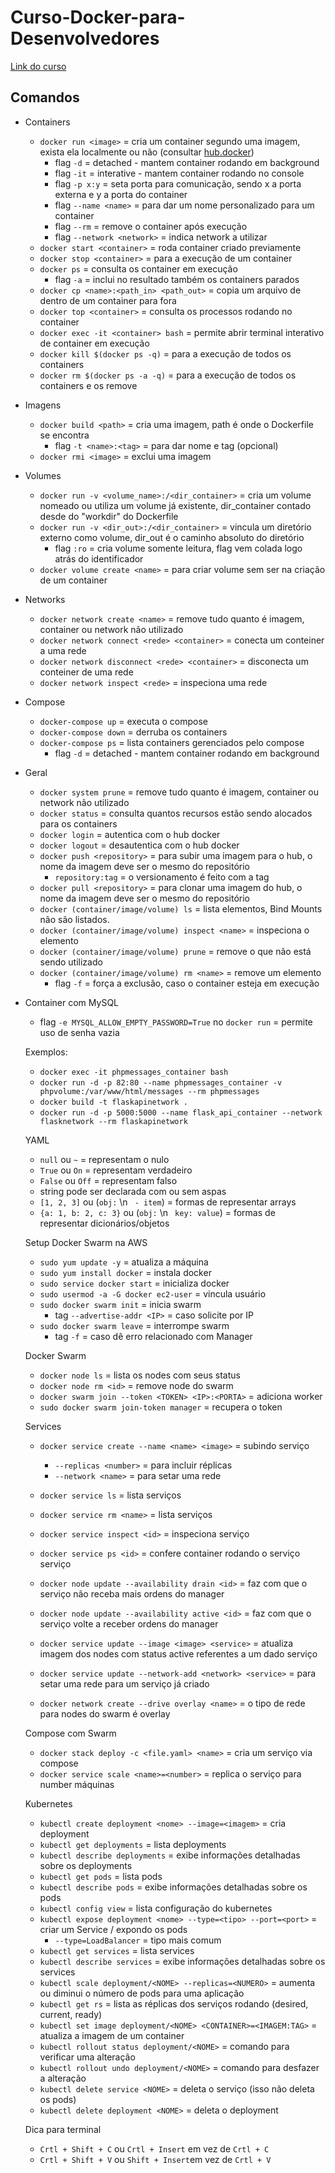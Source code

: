 # Curso-Docker-para-Desenvolvedores

[Link do curso](https://www.udemy.com/course/docker-para-desenvolvedores-com-docker-swarm-e-kubernetes/)

## Comandos

- Containers
  - `docker run <image>` = cria um container segundo uma imagem, exista ela localmente ou não (consultar [hub.docker](https://hub.docker.com/))
    - flag `-d` = detached - mantem container rodando em background
    - flag `-it` = interative - mantem container rodando no console
    - flag `-p x:y` = seta porta para comunicação, sendo x a porta externa e y a porta do container
    - flag `--name <name>` = para dar um nome personalizado para um container
    - flag `--rm` = remove o container após execução
    - flag `--network <network>` = indica network a utilizar
  - `docker start <container>` = roda container criado previamente
  - `docker stop <container>` = para a execução de um container
  - `docker ps` =  consulta os container em execução
    - flag `-a` = inclui no resultado também os containers parados
  - `docker cp <name>:<path_in> <path_out>` = copia um arquivo de dentro de um container para fora
  - `docker top <container>` = consulta os processos rodando no container
  - `docker exec -it <container> bash` = permite abrir terminal interativo de container em execução
  - `docker kill $(docker ps -q)` = para a execução de todos os containers
  - `docker rm $(docker ps -a -q)` = para a execução de todos os containers e os remove
- Imagens
  - `docker build <path>` = cria uma imagem, path é onde o Dockerfile se encontra
    - flag `-t <name>:<tag>` = para dar nome e tag (opcional) 
  - `docker rmi <image>` = exclui uma imagem
- Volumes
  - `docker run -v <volume_name>:/<dir_container>` = cria um volume nomeado ou utiliza um volume já existente, dir_container contado desde do "workdir" do Dockerfile
  - `docker run -v <dir_out>:/<dir_container>` = vincula um diretório externo como volume, dir_out é o caminho absoluto do diretório
    - flag `:ro` = cria volume somente leitura, flag vem colada logo atrás do identificador
  - `docker volume create <name>` = para criar volume sem ser na criação de um container
- Networks
  - `docker network create <name>` = remove tudo quanto é imagem, container ou network não utilizado
  - `docker network connect <rede> <container>` = conecta um conteiner a uma rede
  - `docker network disconnect <rede> <container>` = disconecta um conteiner de uma rede
  - `docker network inspect <rede>` = inspeciona uma rede
- Compose
  - `docker-compose up` = executa o compose
  - `docker-compose down` = derruba os containers
  - `docker-compose ps` = lista containers gerenciados pelo compose
    - flag `-d` = detached - mantem container rodando em background
- Geral
  - `docker system prune` = remove tudo quanto é imagem, container ou network não utilizado
  - `docker status` = consulta quantos recursos estão sendo alocados para os containers
  - `docker login` = autentica com o hub docker
  - `docker logout` = desautentica com o hub docker
  - `docker push <repository>` = para subir uma imagem para o hub, o nome da imagem deve ser o mesmo do repositório
    - `repository:tag` = o versionamento é feito com a tag
  - `docker pull <repository>` = para clonar uma imagem do hub, o nome da imagem deve ser o mesmo do repositório
  - `docker (container/image/volume) ls` = lista elementos, Bind Mounts não são listados.
  - `docker (container/image/volume) inspect <name>` = inspeciona o elemento
  - `docker (container/image/volume) prune` = remove o que não está sendo utilizado
  - `docker (container/image/volume) rm <name>` = remove um elemento
    - flag `-f` = força a exclusão, caso o container esteja em execução
- Container com MySQL
  - flag `-e MYSQL_ALLOW_EMPTY_PASSWORD=True` no `docker run` = permite uso de senha vazia

  Exemplos:
  - `docker exec -it phpmessages_container bash`
  - `docker run -d -p 82:80 --name phpmessages_container -v phpvolume:/var/www/html/messages --rm phpmessages`
  - `docker build -t flaskapinetwork .`
  - `docker run -d -p 5000:5000 --name flask_api_container --network flasknetwork --rm flaskapinetwork`

  YAML
  - `null` ou `~` = representam o nulo
  - `True` ou `On` = representam verdadeiro
  - `False` ou `Off` = representam falso
  - string pode ser declarada com ou sem aspas
  - `[1, 2, 3]` ou  (`obj:` \n ` - item`) = formas de representar arrays 
  - `{a: 1, b: 2, c: 3}` ou  (`obj:` \n ` key: value`) = formas de representar dicionários/objetos 

  Setup Docker Swarm na AWS
  - `sudo yum update -y` = atualiza a máquina
  - `sudo yum install docker` = instala docker
  - `sudo service docker start` = inicializa docker
  - `sudo usermod -a -G docker ec2-user` = vincula usuário
  - `sudo docker swarm init` =  inicia swarm
    - tag `--advertise-addr <IP>` =  caso solicite por IP
  - `sudo docker swarm leave` = interrompe swarm
    - tag `-f` = caso dê erro relacionado com Manager

  Docker Swarm
  - `docker node ls` = lista os nodes com seus status
  - `docker node rm <id>` = remove node do swarm
  - `docker swarm join --token <TOKEN> <IP>:<PORTA>` = adiciona worker
  - `sudo docker swarm join-token manager` = recupera o token

  Services
  - `docker service create --name <name> <image>` = subindo serviço
    - `--replicas <number>` = para incluir réplicas
    - `--network <name>` = para setar uma rede
  - `docker service ls` = lista serviços
  - `docker service rm <name>` = lista serviços
  - `docker service inspect <id>` = inspeciona serviço
  - `docker service ps <id>` = confere container rodando o serviço serviço
  - `docker node update --availability drain <id>` = faz com que o serviço não receba mais ordens do manager
  - `docker node update --availability active <id>` = faz com que o serviço volte a receber ordens do manager
  - `docker service update --image <image> <service>` = atualiza imagem dos nodes com status active referentes a um dado serviço
  - `docker service update --network-add <network> <service>` = para setar uma rede para um serviço já criado

  - `docker network create --drive overlay <name>` = o tipo de rede para nodes do swarm é overlay

  Compose com Swarm
  - `docker stack deploy -c <file.yaml> <name>` = cria um serviço via compose
  - `docker service scale <name>=<number>` = replica o serviço para number máquinas

  Kubernetes
  - `kubectl create deployment <nome> --image=<imagem>` = cria deployment
  - `kubectl get deployments` = lista deployments
  - `kubectl describe deployments` = exibe informações detalhadas sobre os deployments
  - `kubectl get pods` = lista pods
  - `kubectl describe pods` = exibe informações detalhadas sobre os pods
  - `kubectl config view` = lista configuração do kubernetes
  - `kubectl expose deployment <nome> --type=<tipo> --port=<port>` = criar um Service / expondo os pods
    - `--type=LoadBalancer` = tipo mais comum
  - `kubectl get services` = lista services
  - `kubectl describe services` = exibe informações detalhadas sobre os services
  - `kubectl scale deployment/<NOME> --replicas=<NUMERO>` = aumenta ou diminui o número de pods para uma aplicação
  - `kubectl get rs` = lista as réplicas dos serviços rodando (desired, current, ready)
  - `kubectl set image deployment/<NOME> <CONTAINER>=<IMAGEM:TAG>` = atualiza a imagem de um container 
  - `kubectl rollout status deployment/<NOME>` = comando para verificar uma alteração
  - `kubectl rollout undo deployment/<NOME>` = comando para desfazer a alteração
  - `kubectl delete service <NOME>` = deleta o serviço (isso não deleta os pods)
  - `kubectl delete deployment <NOME>` = deleta o deployment
  


  Dica para terminal
  - `Crtl + Shift + C` ou `Crtl + Insert` em vez de `Crtl + C`
  - `Crtl + Shift + V` ou `Shift + Insert`em vez de `Crtl + V`

